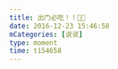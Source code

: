 ```yaml
---
title: 出门必吃！！👏👏
date: 2016-12-23 15:46:58
mCategories: [说说]
type: moment
time: t154658
---
```


<div id="pics-20161223154658"></div>

<script src="/lib/moment/pics.js"></script>
<script>
var data = [
    {"link": "2016-12-23_000001.jpeg", "type": "shuoshuo"}
];
picsRender(data, "pics-20161223154658");
</script>
